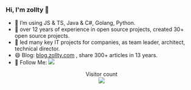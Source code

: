 ###  Hi, I'm zollty 👋

<!--
**zollty/zollty** is a ✨ _special_ ✨ repository because its `README.md` (this file) appears on your GitHub profile.

Here are some ideas to get you started:

- 🔭 I’m currently working on ...
- 🌱 I’m currently learning ...
- 👯 I’m looking to collaborate on ...
- 🤔 I’m looking for help with ...
- 💬 Ask me about ...
- 📫 Reach me: zollty@163.com
- 😄 Pronouns: ...
- ⚡ Fun fact: ...
-->

- 🌱 I’m using JS & TS, Java & C#, Golang, Python.
- 🔭 over 12 years of experience in open source projects, created 30+ open source projects.
- 👯 led many key IT projects for companies, as team leader, architect, technical director.
- 😄 Blog: [blog.zollty.com](http://blog.zollty.com/b/) , share 300+ articles in 13 years.
- 👏 Follow Me: [![](https://img.shields.io/github/followers/zollty?label=follow%20me&style=social)](https://github.com/zollty/)

<p align="center">
  Visitor count<br>
  <img src="https://profile-counter.glitch.me/zollty/count.svg" />
</p>

<!-- Light Mode
<div>
  <a href="https://github.com/anuraghazra/github-readme-stats#gh-light-mode-only">
    <img height=200 src="https://github-readme-stats-org.vercel.app/api/top-langs/?username=zollty&layout=compact&langs_count=10&hide_border=1&role=OWNER,COLLABORATOR#gh-light-mode-only" alt="Language stats" />
  </a>
  <a href="https://github.com/anuraghazra/github-readme-stats#gh-light-mode-only">
    <img height=200 src="https://github-readme-stats-org.vercel.app/api?username=zollty&show_icons=true&count_private=true&line_height=28&hide_border=1&include_all_commits=true&card_width=450&role=OWNER,COLLABORATOR&exclude_repo=github-readme-stats#gh-light-mode-only" alt="Github stats" />
  </a>
</div>
 -->
<!-- Dark Mode
<div>
  <a href="https://github.com/anuraghazra/github-readme-stats#gh-dark-mode-only">
    <img height=200 src="https://github-readme-stats-org.vercel.app/api/top-langs/?username=zollty&layout=compact&langs_count=10&hide_border=1&role=OWNER,COLLABORATOR&theme=dark&bg_color=000000#gh-dark-mode-only" alt="Language stats" />
  </a>
  <a href="https://github.com/anuraghazra/github-readme-stats#gh-dark-mode-only">
    <img height=200 src="https://github-readme-stats-org.vercel.app/api?username=zollty&show_icons=true&count_private=true&line_height=28&hide_border=1&include_all_commits=true&card_width=450&role=OWNER,COLLABORATOR&exclude_repo=github-readme-stats&theme=dark&bg_color=000000#gh-dark-mode-only" alt="Github stats" />
  </a>
</div>
 -->
